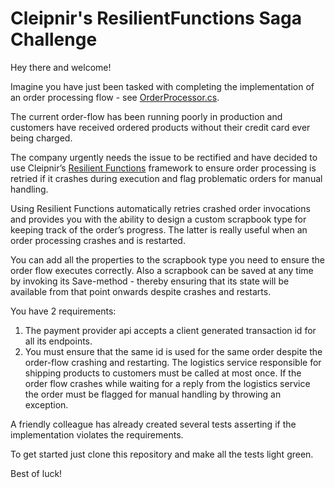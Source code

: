 # Cleipnir's ResilientFunctions Saga Challenge

Hey there and welcome!

Imagine you have just been tasked with completing the implementation of an order processing flow - see [OrderProcessor.cs](./OrderProcessor.cs).

The current order-flow has been running poorly in production and customers have received ordered products without their credit card ever being charged.

The company urgently needs the issue to be rectified and have decided to use Cleipnir’s [Resilient Functions](https://github.com/stidsborg/Cleipnir.ResilientFunctions) framework to ensure order processing is retried if it crashes during execution and flag problematic orders for manual handling.

Using Resilient Functions automatically retries crashed order invocations and provides you with the ability to design a custom scrapbook type for keeping track of the order’s progress. The latter is really useful when an order processing crashes and is restarted.

You can add all the properties to the scrapbook type you need to ensure the order flow executes correctly. Also a scrapbook can be saved at any time by invoking its Save-method - thereby ensuring that its state will be available from that point onwards despite crashes and restarts. 

You have 2 requirements:
1. The payment provider api accepts a client generated transaction id for all its endpoints.
2. You must ensure that the same id is used for the same order despite the order-flow crashing and restarting.
The logistics service responsible for shipping products to customers must be called at most once.
If the order flow crashes while waiting for a reply from the logistics service the order must be flagged for manual handling by throwing an exception.

A friendly colleague has already created several tests asserting if the implementation violates the requirements. 

To get started just clone this repository and make all the tests light green.

Best of luck!
